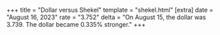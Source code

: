 +++
title = "Dollar versus Shekel"
template = "shekel.html"
[extra]
date = "August 16, 2023"
rate = "3.752"
delta = "On August 15, the dollar was 3.739. The dollar became 0.335% stronger."
+++
